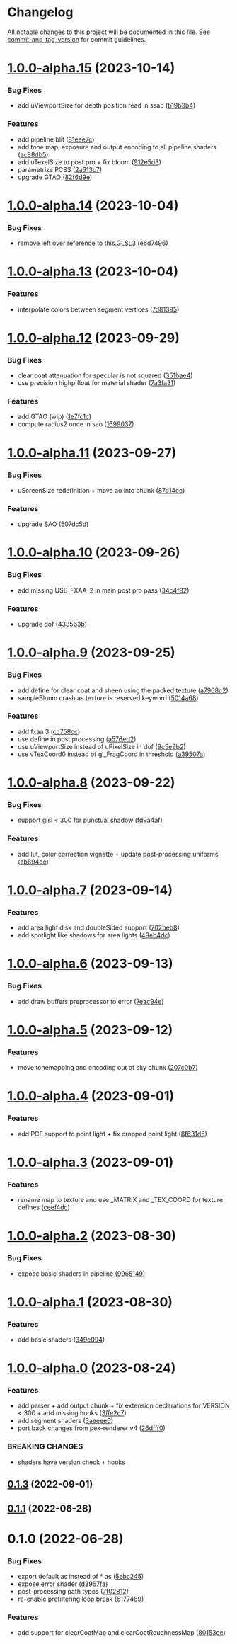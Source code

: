 # Changelog

All notable changes to this project will be documented in this file. See [commit-and-tag-version](https://github.com/absolute-version/commit-and-tag-version) for commit guidelines.

# [1.0.0-alpha.15](https://github.com/pex-gl/pex-shaders/compare/v1.0.0-alpha.14...v1.0.0-alpha.15) (2023-10-14)


### Bug Fixes

* add uViewportSize for depth position read in ssao ([b19b3b4](https://github.com/pex-gl/pex-shaders/commit/b19b3b410cb9bf5381d5d3789e06f8e671bf903f))


### Features

* add pipeline blit ([81eee7c](https://github.com/pex-gl/pex-shaders/commit/81eee7c627a5a9d5b934ddf72dd8d8bd9a61644c))
* add tone map, exposure and output encoding to all pipeline shaders ([ac88db5](https://github.com/pex-gl/pex-shaders/commit/ac88db513492135e162e45b410a3365d53a63b26))
* add uTexelSize to post pro + fix bloom ([912e5d3](https://github.com/pex-gl/pex-shaders/commit/912e5d34b9d62775312a740778cdaf61e9a4060b))
* parametrize PCSS ([2a613c7](https://github.com/pex-gl/pex-shaders/commit/2a613c7005ed9b88c5c4318c3564f26a2ab876ec))
* upgrade GTAO ([82f6d9e](https://github.com/pex-gl/pex-shaders/commit/82f6d9e4c9162df64ac3a9dc8664524dba7967df))



# [1.0.0-alpha.14](https://github.com/pex-gl/pex-shaders/compare/v1.0.0-alpha.13...v1.0.0-alpha.14) (2023-10-04)


### Bug Fixes

* remove left over reference to this.GLSL3 ([e6d7496](https://github.com/pex-gl/pex-shaders/commit/e6d74965421a3e10acce5155785290c307012c0d))



# [1.0.0-alpha.13](https://github.com/pex-gl/pex-shaders/compare/v1.0.0-alpha.12...v1.0.0-alpha.13) (2023-10-04)


### Features

* interpolate colors between segment vertices ([7d81395](https://github.com/pex-gl/pex-shaders/commit/7d81395f9ce5991caf510b69c9046e72454fb4f1))



# [1.0.0-alpha.12](https://github.com/pex-gl/pex-shaders/compare/v1.0.0-alpha.11...v1.0.0-alpha.12) (2023-09-29)


### Bug Fixes

* clear coat attenuation for specular is not squared ([351bae4](https://github.com/pex-gl/pex-shaders/commit/351bae448a69a92b81d17c02a3e51cd909418349))
* use precision highp float for material shader ([7a3fa31](https://github.com/pex-gl/pex-shaders/commit/7a3fa316665cdf4617f8759ca0e89b8578bf873e))


### Features

* add GTAO (wip) ([1e7fc1c](https://github.com/pex-gl/pex-shaders/commit/1e7fc1c7830b68b80a041aed466b02e7d37afd3a))
* compute radius2 once in sao ([1699037](https://github.com/pex-gl/pex-shaders/commit/1699037a42717c1a99dda13f21c956136a9977d0))



# [1.0.0-alpha.11](https://github.com/pex-gl/pex-shaders/compare/v1.0.0-alpha.10...v1.0.0-alpha.11) (2023-09-27)


### Bug Fixes

* uScreenSize redefinition + move ao into chunk ([87d14cc](https://github.com/pex-gl/pex-shaders/commit/87d14ccee885c29286dffcc6638dd786709db7b5))


### Features

* upgrade SAO ([507dc5d](https://github.com/pex-gl/pex-shaders/commit/507dc5d52685a4dbaf4337dc492c4382fbdfedf3))



# [1.0.0-alpha.10](https://github.com/pex-gl/pex-shaders/compare/v1.0.0-alpha.9...v1.0.0-alpha.10) (2023-09-26)


### Bug Fixes

* add missing USE_FXAA_2 in main post pro pass ([34c4f82](https://github.com/pex-gl/pex-shaders/commit/34c4f82446483f1f6bd1aa0059f39617392f2dc7))


### Features

* upgrade dof ([433563b](https://github.com/pex-gl/pex-shaders/commit/433563b1a4e66c65097527b8dc41720602865363))



# [1.0.0-alpha.9](https://github.com/pex-gl/pex-shaders/compare/v1.0.0-alpha.8...v1.0.0-alpha.9) (2023-09-25)


### Bug Fixes

* add define for clear coat and sheen using the packed texture ([a7968c2](https://github.com/pex-gl/pex-shaders/commit/a7968c2068c8a91507e43e7c08aede092e3cb8ef))
* sampleBloom crash as texture is reserved keyword ([5014a68](https://github.com/pex-gl/pex-shaders/commit/5014a680f36b7ca04174403580e85393da3a5054))


### Features

* add fxaa 3 ([cc758cc](https://github.com/pex-gl/pex-shaders/commit/cc758cc0aa2446c738800b7a0f9b383982366425))
* use define in post processing ([a576ed2](https://github.com/pex-gl/pex-shaders/commit/a576ed2473db829700ea0dd719fe8746b5220921))
* use uViewportSize instead of uPixelSize in dof ([9c5e9b2](https://github.com/pex-gl/pex-shaders/commit/9c5e9b29e404c842151d7856410901a7bac2148b))
* use vTexCoord0 instead of gl_FragCoord in threshold ([a39507a](https://github.com/pex-gl/pex-shaders/commit/a39507a4e04f415ec7d83578b89b51a24ddb6a3c))



# [1.0.0-alpha.8](https://github.com/pex-gl/pex-shaders/compare/v1.0.0-alpha.7...v1.0.0-alpha.8) (2023-09-22)


### Bug Fixes

* support glsl < 300 for punctual shadow ([fd9a4af](https://github.com/pex-gl/pex-shaders/commit/fd9a4afa7b7293a473dc856e98058bb9c79fa5b7))


### Features

* add lut, color correction vignette + update post-processing uniforms ([ab894dc](https://github.com/pex-gl/pex-shaders/commit/ab894dc5a19af59c7be487d68822a1deb1519d4e))



# [1.0.0-alpha.7](https://github.com/pex-gl/pex-shaders/compare/v1.0.0-alpha.6...v1.0.0-alpha.7) (2023-09-14)


### Features

* add area light disk and doubleSided support ([702beb8](https://github.com/pex-gl/pex-shaders/commit/702beb85e68fd8f237ac465419b8b8d3f90c5b31))
* add spotlight like shadows for area lights ([49eb4dc](https://github.com/pex-gl/pex-shaders/commit/49eb4dc1879d246eed3eca719bae12a1329abc63))



# [1.0.0-alpha.6](https://github.com/pex-gl/pex-shaders/compare/v1.0.0-alpha.5...v1.0.0-alpha.6) (2023-09-13)


### Bug Fixes

* add draw buffers preprocessor to error ([7eac94e](https://github.com/pex-gl/pex-shaders/commit/7eac94ef91e08d86532ed94329c93fc086c98b04))



# [1.0.0-alpha.5](https://github.com/pex-gl/pex-shaders/compare/v1.0.0-alpha.4...v1.0.0-alpha.5) (2023-09-12)


### Features

* move tonemapping and encoding out of sky chunk ([207c0b7](https://github.com/pex-gl/pex-shaders/commit/207c0b7a02554cfe7ddaaa4cc992edfe9fc51692))



# [1.0.0-alpha.4](https://github.com/pex-gl/pex-shaders/compare/v1.0.0-alpha.3...v1.0.0-alpha.4) (2023-09-01)


### Features

* add PCF support to point light + fix cropped point light ([8f631d6](https://github.com/pex-gl/pex-shaders/commit/8f631d60b76dd0e2faa404ea852768538f990f32))



# [1.0.0-alpha.3](https://github.com/pex-gl/pex-shaders/compare/v1.0.0-alpha.2...v1.0.0-alpha.3) (2023-09-01)


### Features

* rename map to texture and use _MATRIX and _TEX_COORD for texture defines ([ceef4dc](https://github.com/pex-gl/pex-shaders/commit/ceef4dcc31052e6710a499289ed6bf5fac1f67ae))



# [1.0.0-alpha.2](https://github.com/pex-gl/pex-shaders/compare/v1.0.0-alpha.1...v1.0.0-alpha.2) (2023-08-30)


### Bug Fixes

* expose basic shaders in pipeline ([9965149](https://github.com/pex-gl/pex-shaders/commit/996514965e45c9f793e54c0a7531bb43cab5744e))



# [1.0.0-alpha.1](https://github.com/pex-gl/pex-shaders/compare/v1.0.0-alpha.0...v1.0.0-alpha.1) (2023-08-30)


### Features

* add basic shaders ([349e094](https://github.com/pex-gl/pex-shaders/commit/349e09465b84b71d30d0d28a8da0945b75dc6403))



# [1.0.0-alpha.0](https://github.com/pex-gl/pex-shaders/compare/v0.1.3...v1.0.0-alpha.0) (2023-08-24)


### Features

* add parser + add output chunk + fix extension declarations for VERSION < 300 + add missing hooks ([3ffe2c7](https://github.com/pex-gl/pex-shaders/commit/3ffe2c75c6d562c66d080bb080f0edf3c37927f2))
* add segment shaders ([3aeeee6](https://github.com/pex-gl/pex-shaders/commit/3aeeee638620234530051237ca75125867da655a))
* port back changes from pex-renderer v4 ([26dfff0](https://github.com/pex-gl/pex-shaders/commit/26dfff03a507724e9a68693f0e9f79d3edce13e0))


### BREAKING CHANGES

* shaders have version check + hooks



## [0.1.3](https://github.com/pex-gl/pex-shaders/compare/v0.1.2...v0.1.3) (2022-09-01)



## [0.1.1](https://github.com/pex-gl/pex-shaders/compare/v0.1.0...v0.1.1) (2022-06-28)



# 0.1.0 (2022-06-28)

### Bug Fixes

- export default as instead of \* as ([5ebc245](https://github.com/pex-gl/pex-shaders/commit/5ebc2459f589a1f349107270480124b46d98f9c0))
- expose error shader ([d3967fa](https://github.com/pex-gl/pex-shaders/commit/d3967fa20dc00db8fd6b96f20cd214df63ab9757))
- post-processing path typos ([7f02812](https://github.com/pex-gl/pex-shaders/commit/7f02812b74658f8473d002802fb93a1998433d53))
- re-enable prefiltering loop break ([6177489](https://github.com/pex-gl/pex-shaders/commit/61774893ac4c3c7fb75df64db6aa8e74a2c2f060))

### Features

- add support for clearCoatMap and clearCoatRoughnessMap ([80153ee](https://github.com/pex-gl/pex-shaders/commit/80153ee9561b408dd92aa70410392e40c3f27488))

